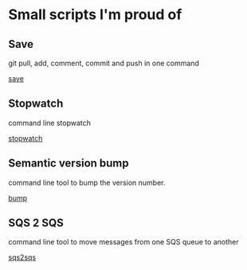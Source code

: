 # Small scripts I'm proud of

## Save

git pull, add, comment, commit and push in one command

[save](https://gist.github.com/jonasmcferreira/cd9de6504c1f55dd8829dc7e7d6d1269)

## Stopwatch

command line stopwatch

[stopwatch](https://gist.github.com/jonasmcferreira/0e3a53a028d1c44cd2ade4b337ae6807)

## Semantic version bump

command line tool to bump the version number.

[bump](https://github.com/jonasmcferreira/bump) 

## SQS 2 SQS

command line tool to move messages from one SQS queue to another

[sqs2sqs](https://github.com/jonasmcferreira/sqs-2-sqs)